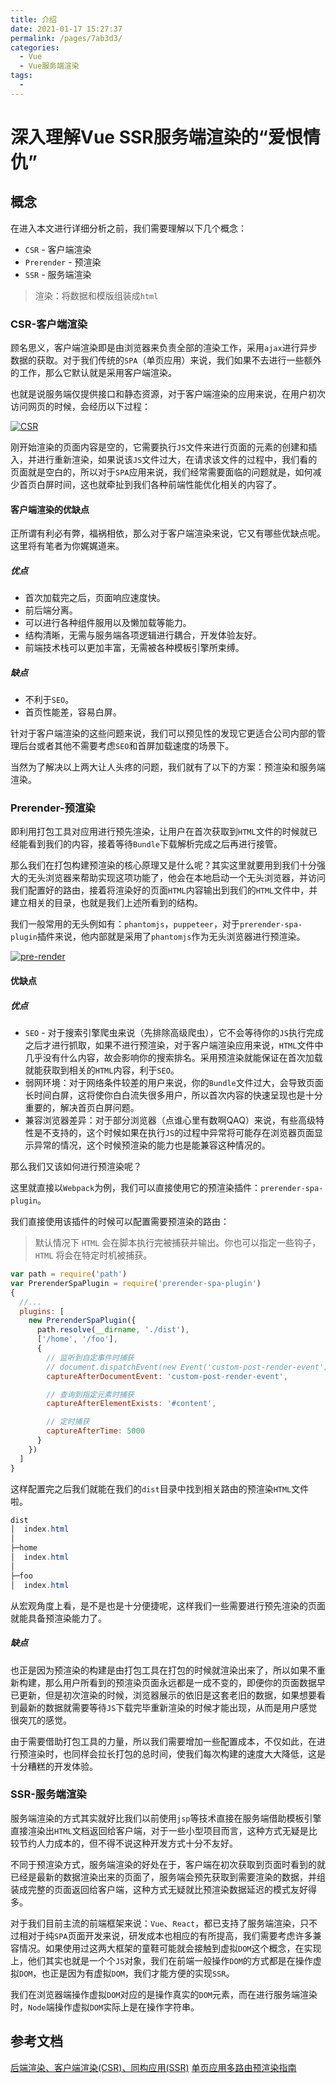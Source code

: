 ```yaml
---
title: 介绍
date: 2021-01-17 15:27:37
permalink: /pages/7ab3d3/
categories:
  - Vue
  - Vue服务端渲染
tags:
  - 
---
```


# 深入理解Vue SSR服务端渲染的“爱恨情仇”

## 概念

在进入本文进行详细分析之前，我们需要理解以下几个概念：
- `CSR` - 客户端渲染
- `Prerender` - 预渲染
- `SSR` - 服务端渲染

> 渲染：将数据和模版组装成`html`

### CSR-客户端渲染
顾名思义，客户端渲染即是由浏览器来负责全部的渲染工作，采用`ajax`进行异步数据的获取。对于我们传统的`SPA`（单页应用）来说，我们如果不去进行一些额外的工作，那么它默认就是采用客户端渲染。

也就是说服务端仅提供接口和静态资源，对于客户端渲染的应用来说，在用户初次访问网页的时候，会经历以下过程：

[![CSR](https://s3.ax1x.com/2021/01/20/sRDjmt.png)](https://imgchr.com/i/sRDjmt)

刚开始渲染的页面内容是空的，它需要执行`JS`文件来进行页面的元素的创建和插入，并进行重新渲染，如果说该`JS`文件过大，在请求该文件的过程中，我们看的页面就是空白的，所以对于`SPA`应用来说，我们经常需要面临的问题就是，如何减少首页白屏时间，这也就牵扯到我们各种前端性能优化相关的内容了。

#### 客户端渲染的优缺点
正所谓有利必有弊，福祸相依，那么对于客户端渲染来说，它又有哪些优缺点呢。这里将有笔者为你娓娓道来。

##### 优点
- 首次加载完之后，页面响应速度快。
- 前后端分离。
- 可以进行各种组件服用以及懒加载等能力。
- 结构清晰，无需与服务端各项逻辑进行耦合，开发体验友好。
- 前端技术栈可以更加丰富，无需被各种模板引擎所束缚。

##### 缺点
- 不利于`SEO`。
- 首页性能差，容易白屏。

针对于客户端渲染的这些问题来说，我们可以预见性的发现它更适合公司内部的管理后台或者其他不需要考虑`SEO`和首屏加载速度的场景下。

当然为了解决以上两大让人头疼的问题，我们就有了以下的方案：预渲染和服务端渲染。

### Prerender-预渲染

即利用打包工具对应用进行预先渲染，让用户在首次获取到`HTML`文件的时候就已经能看到我们的内容，接着等待`Bundle`下载解析完成之后再进行接管。

那么我们在打包构建预渲染的核心原理又是什么呢？其实这里就要用到我们十分强大的无头浏览器来帮助实现这项功能了，他会在本地启动一个无头浏览器，并访问我们配置好的路由，接着将渲染好的页面`HTML`内容输出到我们的`HTML`文件中，并建立相关的目录，也就是我们上述所看到的结构。

我们一般常用的无头例如有：`phantomjs`，`puppeteer`，对于`prerender-spa-plugin`插件来说，他内部就是采用了`phantomjs`作为无头浏览器进行预渲染。

[![pre-render](https://s3.ax1x.com/2021/01/20/sRDgSJ.png)](https://imgchr.com/i/sRDgSJ)

#### 优缺点

##### 优点

- `SEO` - 对于搜索引擎爬虫来说（先排除高级爬虫），它不会等待你的`JS`执行完成之后才进行抓取，如果不进行预渲染，对于客户端渲染应用来说，`HTML`文件中几乎没有什么内容，故会影响你的搜索排名。采用预渲染就能保证在首次加载就能获取到相关的`HTML`内容，利于`SEO`。
- 弱网环境：对于网络条件较差的用户来说，你的`Bundle`文件过大，会导致页面长时间白屏，这将使你白白流失很多用户，所以首次内容的快速呈现也是十分重要的，解决首页白屏问题。
- 兼容浏览器差异：对于部分浏览器（点谁心里有数啊QAQ）来说，有些高级特性是不支持的，这个时候如果在执行`JS`的过程中异常将可能存在浏览器页面显示异常的情况，这个时候预渲染的能力也是能兼容这种情况的。

那么我们又该如何进行预渲染呢？

这里就直接以`Webpack`为例，我们可以直接使用它的预渲染插件：`prerender-spa-plugin`。

我们直接使用该插件的时候可以配置需要预渲染的路由：

> 默认情况下 `HTML` 会在脚本执行完被捕获并输出。你也可以指定一些钩子，`HTML` 将会在特定时机被捕获。

```js
var path = require('path')
var PrerenderSpaPlugin = require('prerender-spa-plugin')
{
  //...
  plugins: [
    new PrerenderSpaPlugin({
      path.resolve(__dirname, './dist'),
      ['/home', '/foo'],
      {
        // 监听到自定事件时捕获
        // document.dispatchEvent(new Event('custom-post-render-event'))
        captureAfterDocumentEvent: 'custom-post-render-event',

        // 查询到指定元素时捕获
        captureAfterElementExists: '#content',

        // 定时捕获
        captureAfterTime: 5000
      }
    })
  ]
}
```

这样配置完之后我们就能在我们的`dist`目录中找到相关路由的预渲染`HTML`文件啦。

```powershell
dist
│  index.html
│
├─home
│  index.html
│
├─foo
│  index.html

```

从宏观角度上看，是不是也是十分便捷呢，这样我们一些需要进行预先渲染的页面就能具备预渲染能力了。

##### 缺点
也正是因为预渲染的构建是由打包工具在打包的时候就渲染出来了，所以如果不重新构建，那么用户所看到的预渲染页面永远都是一成不变的，即便你的页面数据早已更新，但是初次渲染的时候，浏览器展示的依旧是这套老旧的数据，如果想要看到最新的数据就需要等待`JS`下载完毕重新渲染的时候才能出现，从而是用户感觉很突兀的感觉。

由于需要借助打包工具的力量，所以我们需要增加一些配置成本，不仅如此，在进行预渲染时，也同样会拉长打包的总时间，使我们每次构建的速度大大降低，这是十分糟糕的开发体验。

### SSR-服务端渲染
服务端渲染的方式其实就好比我们以前使用`jsp`等技术直接在服务端借助模板引擎直接渲染出`HTML`文档返回给客户端，对于一些小型项目而言，这种方式无疑是比较节约人力成本的，但不得不说这种开发方式十分不友好。

不同于预渲染方式，服务端渲染的好处在于，客户端在初次获取到页面时看到的就已经是最新的数据渲染出来的页面了，服务端会预先获取到需要渲染的数据，并组装成完整的页面返回给客户端，这种方式无疑就比预渲染数据延迟的模式友好得多。

对于我们目前主流的前端框架来说：`Vue`、`React`，都已支持了服务端渲染，只不过相对于纯`SPA`页面开发来说，研发成本也相应的有所提高，我们需要考虑许多兼容情况。如果使用过这两大框架的童鞋可能就会接触到虚拟`DOM`这个概念，在实现上，他们其实也就是一个个`JS`对象，我们在前端一般操作`DOM`的方式都是在操作虚拟`DOM`，也正是因为有虚拟`DOM`，我们才能方便的实现`SSR`。

我们在浏览器端操作虚拟`DOM`对应的是操作真实的`DOM`元素，而在进行服务端渲染时，`Node`端操作虚拟`DOM`实际上是在操作字符串。

## 参考文档

[后端渲染、客户端渲染(CSR)、同构应用(SSR)](https://github.com/amandakelake/blog/issues/60)
[单页应用多路由预渲染指南](https://beyoursun.github.io/2017/10/13/Spa-Prerender-Guide/)